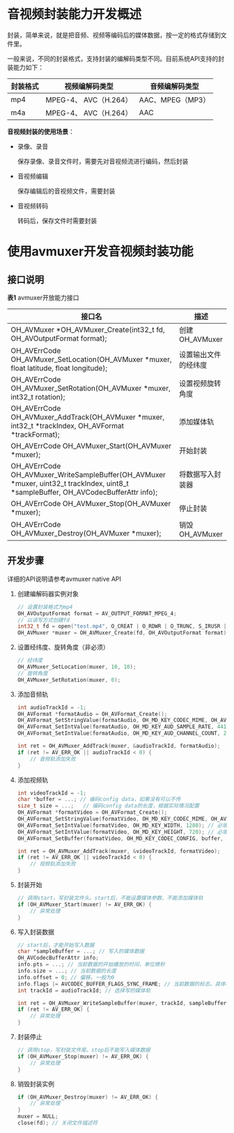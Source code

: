 # 音视频封装能力开发概述

封装，简单来说，就是把音频、视频等编码后的媒体数据，按一定的格式存储到文件里。

一般来说，不同的封装格式，支持封装的编解码类型不同。目前系统API支持的封装能力如下：

| 封装格式 | 视频编解码类型        | 音频编解码类型   |
| -------- | --------------------- | ---------------- |
| mp4      | MPEG-4、 AVC（H.264） | AAC、MPEG（MP3） |
| m4a      | MPEG-4、 AVC（H.264） | AAC              |

**音视频封装的使用场景**：

- 录像、录音
  
  保存录像、录音文件时，需要先对音视频流进行编码，然后封装

- 音视频编辑
  
  保存编辑后的音视频文件，需要封装

- 音视频转码

  转码后，保存文件时需要封装

# 使用avmuxer开发音视频封装功能

## 接口说明

**表1** avmuxer开放能力接口

| 接口名                                                       | 描述                 |
| ------------------------------------------------------------ | -------------------- |
| OH_AVMuxer \*OH_AVMuxer_Create(int32_t fd, OH_AVOutputFormat format); | 创建OH_AVMuxer       |
| OH_AVErrCode OH_AVMuxer_SetLocation(OH_AVMuxer \*muxer, float latitude, float longitude); | 设置输出文件的经纬度 |
| OH_AVErrCode OH_AVMuxer_SetRotation(OH_AVMuxer \*muxer, int32_t rotation); | 设置视频旋转角度     |
| OH_AVErrCode OH_AVMuxer_AddTrack(OH_AVMuxer \*muxer, int32_t \*trackIndex, OH_AVFormat \*trackFormat); | 添加媒体轨           |
| OH_AVErrCode OH_AVMuxer_Start(OH_AVMuxer \*muxer);           | 开始封装             |
| OH_AVErrCode OH_AVMuxer_WriteSampleBuffer(OH_AVMuxer \*muxer, uint32_t trackIndex, uint8_t \*sampleBuffer, OH_AVCodecBufferAttr info); | 将数据写入封装器     |
| OH_AVErrCode OH_AVMuxer_Stop(OH_AVMuxer \*muxer);            | 停止封装             |
| OH_AVErrCode OH_AVMuxer_Destroy(OH_AVMuxer \*muxer);         | 销毁OH_AVMuxer       |

## 开发步骤

详细的API说明请参考avmuxer native API

1. 创建编解码器实例对象

   ``` c++
   // 设置封装格式为mp4
   OH_AVOutputFormat format = AV_OUTPUT_FORMAT_MPEG_4;
   // 以读写方式创建fd
   int32_t fd = open("test.mp4", O_CREAT | O_RDWR | O_TRUNC, S_IRUSR | S_IWUSR);
   OH_AVMuxer *muxer = OH_AVMuxer_Create(fd, OH_AVOutputFormat format);
   ```



2. 设置经纬度、旋转角度（非必须）

   ``` c++
   // 经纬度
   OH_AVMuxer_SetLocation(muxer, 10, 10);
   // 旋转角度
   OH_AVMuxer_SetRotation(muxer, 0);
   ```

   

3. 添加音频轨

   ``` c++
   int audioTrackId = -1;
   OH_AVFormat *formatAudio = OH_AVFormat_Create();
   OH_AVFormat_SetStringValue(formatAudio, OH_MD_KEY_CODEC_MIME, OH_AVCODEC_MIMETYPE_AUDIO_AAC); // 必填
   OH_AVFormat_SetIntValue(formatAudio, OH_MD_KEY_AUD_SAMPLE_RATE, 44100); // 必填
   OH_AVFormat_SetIntValue(formatAudio, OH_MD_KEY_AUD_CHANNEL_COUNT, 2); // 必填
   
   int ret = OH_AVMuxer_AddTrack(muxer, &audioTrackId, formatAudio);
   if (ret != AV_ERR_OK || audioTrackId < 0) {
       // 音频轨添加失败
   }
   ```

   

4. 添加视频轨

   ``` c++
   int videoTrackId = -1;
   char *buffer = ...; // 编码config data，如果没有可以不传
   size_t size = ...;   // 编码config data的长度，根据实际情况配置
   OH_AVFormat *formatVideo = OH_AVFormat_Create();
   OH_AVFormat_SetStringValue(formatVideo, OH_MD_KEY_CODEC_MIME, OH_AVCODEC_MIMETYPE_VIDEO_MPEG4); // 必填
   OH_AVFormat_SetIntValue(formatVideo, OH_MD_KEY_WIDTH, 1280); // 必填
   OH_AVFormat_SetIntValue(formatVideo, OH_MD_KEY_HEIGHT, 720); // 必填
   OH_AVFormat_SetBuffer(formatVideo, OH_MD_KEY_CODEC_CONFIG, buffer, extraSize);
   
   int ret = OH_AVMuxer_AddTrack(muxer, &videoTrackId, formatVideo);
   if (ret != AV_ERR_OK || videoTrackId < 0) {
       // 视频轨添加失败
   }
   ```

   

5. 封装开始

   ``` c++
   // 调用start，写封装文件头。start后，不能设置媒体参数、不能添加媒体轨
   if (OH_AVMuxer_Start(muxer) != AV_ERR_OK) {
       // 异常处理
   }
   ```

   

6. 写入封装数据

   ``` c++
   // start后，才能开始写入数据
   char *sampleBuffer = ...; // 写入的媒体数据
   OH_AVCodecBufferAttr info;
   info.pts = ...; // 当前数据的开始播放的时间，单位微秒
   info.size = ...; // 当前数据的长度
   info.offset = 0; // 偏移，一般为0
   info.flags |= AVCODEC_BUFFER_FLAGS_SYNC_FRAME; // 当前数据的标志。具体参考OH_AVCodecBufferFlags
   int trackId = audioTrackId; // 选择写的媒体轨
   
   int ret = OH_AVMuxer_WriteSampleBuffer(muxer, trackId, sampleBuffer, info);
   if (ret != AV_ERR_OK) {
       // 异常处理
   }
   ```

   

7. 封装停止

   ``` c++
   // 调用stop，写封装文件尾。stop后不能写入媒体数据
   if (OH_AVMuxer_Stop(muxer) != AV_ERR_OK) {
       // 异常处理
   }
   ```

   

8. 销毁封装实例

   ``` cpp
   if (OH_AVMuxer_Destroy(muxer) != AV_ERR_OK) {
       // 异常处理
   }
   muxer = NULL;
   close(fd); // 关闭文件描述符
   ```

   
